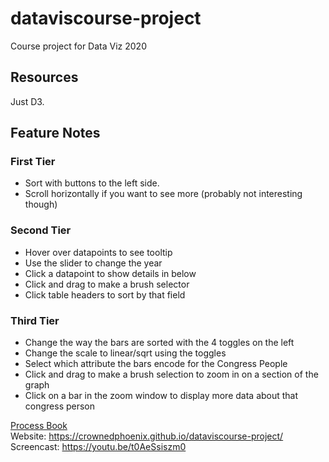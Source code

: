 # dataviscourse-project
Course project for Data Viz 2020

## Resources
Just D3.

## Feature Notes
### First Tier
- Sort with buttons to the left side.
- Scroll horizontally if you want to see more (probably not interesting though)

### Second Tier
- Hover over datapoints to see tooltip
- Use the slider to change the year
- Click a datapoint to show details in below
- Click and drag to make a brush selector
- Click table headers to sort by that field

### Third Tier
- Change the way the bars are sorted with the 4 toggles on the left
- Change the scale to linear/sqrt using the toggles
- Select which attribute the bars encode for the Congress People
- Click and drag to make a brush selection to zoom in on a section of the graph
- Click on a bar in the zoom window to display more data about that congress person

[Process Book](https://docs.google.com/presentation/d/1YvFvOXw1-u1KIWso4YhxSK4j8BbImXgDR_Y-u6DOC58/edit?usp=sharing)  
Website: https://crownedphoenix.github.io/dataviscourse-project/  
Screencast: https://youtu.be/t0AeSsiszm0  
